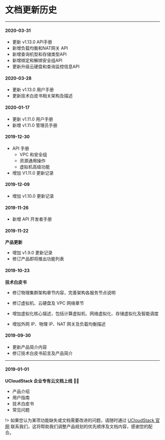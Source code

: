 # 文档更新历史
---

#### 2020-03-31

* 更新 v1.13.0 API手册
 * 新增负载均衡和NAT网关 API
 * 新增查询机型和存储类型API
 * 新增绑定和解绑安全组API
 * 更新升级云硬盘和查询监控信息API

#### 2020-03-28

* 更新 v1.13.0 用户手册
* 更新技术白皮书相关架构及描述

#### 2020-01-17

* 更新 v1.11.0 用户手册
* 新增 v1.11.0 管理员手册

#### 2019-12-30

* API 手册
  * VPC 和安全组
  * 资源通用操作
  * 虚拟机高级功能
* 增加 V1.11.0 更新记录

#### 2019-12-09

* 增加 v1.10.0 更新记录

#### 2019-11-26

* 新增 API 开发者手册

#### 2019-11-22

**产品更新**

* 增加 v1.9.0 更新记录
* 修订产品即将推出功能列表

#### 2019-10-23

**技术白皮书**

* 修订物理集群架构章节内容，完善架构各服务节点说明

* 修订虚拟机、云硬盘及 VPC 网络章节
* 增加虚拟化核心描述，包括计算虚拟机、网络虚拟化、存储虚拟化及智能调度
* 增加外网 IP、物理 IP、NAT 网关及负载均衡描述

#### 2019-09-30

* 更新产品简介内容
* 修订技术白皮书前言及产品简介

---

#### 2019-01-01

**UCloudStack 企业专有云文档上线** 🚀🎉

* 产品介绍
* 用户指南
* 技术白皮书
* 常见问题

!> 如果您认为某项功能缺失或文档需要改进的问题，请随时通过 [UCloudStack 官网](https://www.ucloudstack.com/) 联系我们，这将帮助我们调整产品规划的优先顺序及文档内容，感谢您的配合。

